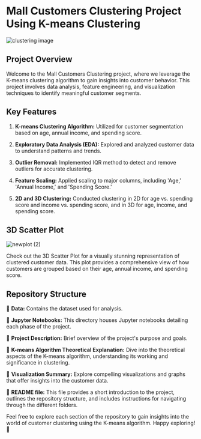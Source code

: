 # Mall Customers Clustering Project Using K-means Clustering

![clustering image](https://static.javatpoint.com/tutorial/machine-learning/images/k-means-clustering-algorithm-in-machine-learning.png)

## Project Overview

Welcome to the Mall Customers Clustering project, where we leverage the K-means clustering algorithm to gain insights into customer behavior. This project involves data analysis, feature engineering, and visualization techniques to identify meaningful customer segments.

## Key Features

1. **K-means Clustering Algorithm:** Utilized for customer segmentation based on age, annual income, and spending score.

2. **Exploratory Data Analysis (EDA):** Explored and analyzed customer data to understand patterns and trends.

3. **Outlier Removal:** Implemented IQR method to detect and remove outliers for accurate clustering.

4. **Feature Scaling:** Applied scaling to major columns, including 'Age,' 'Annual Income,' and 'Spending Score.'

5. **2D and 3D Clustering:** Conducted clustering in 2D for age vs. spending score and income vs. spending score, and in 3D for age, income, and spending score.

## 3D Scatter Plot
 
![newplot (2)](https://github.com/Yogendra-Wadkar/Telecom-Customer-Churn-Prediction-Using-Machine-Learning/assets/134367735/fd422cdb-c894-43d7-96b1-331f9f9c1209)

Check out the 3D Scatter Plot for a visually stunning representation of clustered customer data. This plot provides a comprehensive view of how customers are grouped based on their age, annual income, and spending score.

## Repository Structure

📁 **Data:** Contains the dataset used for analysis.

📁 **Jupyter Notebooks:** This directory houses Jupyter notebooks detailing each phase of the project.

📁 **Project Description:** Brief overview of the project's purpose and goals.

📁 **K-means Algorithm Theoretical Explanation:** Dive into the theoretical aspects of the K-means algorithm, understanding its working and significance in clustering.

📁 **Visualization Summary:** Explore compelling visualizations and graphs that offer insights into the customer data.

📁 **README file:** This file provides a short introduction to the project, outlines the repository structure, and includes instructions for navigating through the different folders.

Feel free to explore each section of the repository to gain insights into the world of customer clustering using the K-means algorithm. Happy exploring! 🚀
